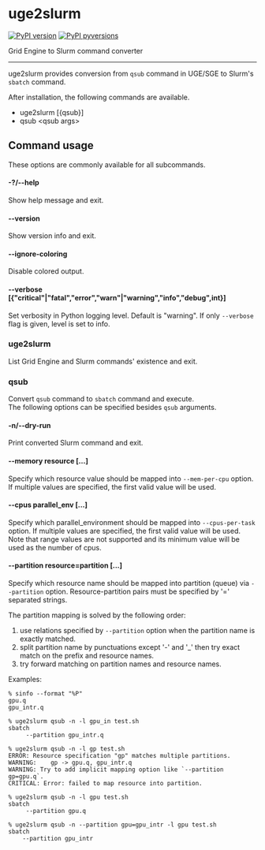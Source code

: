 uge2slurm
=========

[![PyPI version](https://img.shields.io/pypi/v/uge2slurm.svg)](https://pypi.org/project/uge2slurm/)
[![PyPI pyversions](https://img.shields.io/pypi/pyversions/uge2slurm.svg)](https://pypi.org/project/uge2slurm/)

Grid Engine to Slurm command converter

* * *

uge2slurm provides conversion from `qsub` command in UGE/SGE to Slurm's `sbatch`
command.

After installation, the following commands are available.
- uge2slurm [{qsub}]
- qsub \<qsub args>

## Command usage

These options are commonly available for all subcommands.

#### -?/--help
Show help message and exit.

#### --version
Show version info and exit.

#### --ignore-coloring
Disable colored output.

#### --verbose [{"critical"|"fatal","error","warn"|"warning","info","debug",int}]
Set verbosity in Python logging level. Default is "warning". If only `--verbose`
flag is given, level is set to info.


### uge2slurm
List Grid Engine and Slurm commands' existence and exit.

### qsub
Convert `qsub` command to `sbatch` command and execute.  
The following options can be specified besides `qsub` arguments.

#### -n/--dry-run
Print converted Slurm command and exit.

#### --memory resource [...]
Specify which resource value should be mapped into `--mem-per-cpu` option.
If multiple values are specified, the first valid value will be used.

#### --cpus parallel_env [...]
Specify which parallel_environment should be mapped into `--cpus-per-task` option.
If multiple values are specified, the first valid value will be used.  
Note that range values are not supported and its minimum value will be used as
the number of cpus.

#### --partition resource=partition [...]
Specify which resource name should be mapped into partition (queue) via
`--partition` option. Resource-partition pairs must be specified by '='
separated strings.

The partition mapping is solved by the following order:
1. use relations specified by `--partition` option when the partition name is
   exactly matched.
2. split partition name by punctuations except '-' and '_' then try exact match
   on the prefix and resource names.
3. try forward matching on partition names and resource names.

Examples:
```
% sinfo --format "%P"
gpu.q
gpu_intr.q

% uge2slurm qsub -n -l gpu_in test.sh
sbatch
	 --partition gpu_intr.q

% uge2slurm qsub -n -l gp test.sh
ERROR: Resource specification "gp" matches multiple partitions.
WARNING: 	gp -> gpu.q, gpu_intr.q
WARNING: Try to add implicit mapping option like `--partition gp=gpu.q`.
CRITICAL: Error: failed to map resource into partition.

% uge2slurm qsub -n -l gpu test.sh
sbatch
	 --partition gpu.q

% uge2slurm qsub -n --partition gpu=gpu_intr -l gpu test.sh
sbatch
    --partition gpu_intr
```
